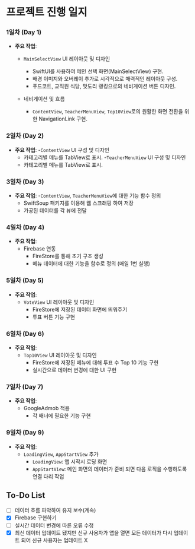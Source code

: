 # 프로젝트 진행 일지

### 1일차 (Day 1)
- **주요 작업**:
  - `MainSelectView` UI 레이아웃 및 디자인
    - SwiftUI를 사용하여 메인 선택 화면(MainSelectView) 구현.
    - 배경 이미지와 오버레이 추가로 시각적으로 매력적인 레이아웃 구성.
    - 푸드코트, 교직원 식당, 맛도리 랭킹으로의 네비게이션 버튼 디자인.
   
  - 네비게이션 및 흐름
    - `ContentView`, `TeacherMenuView`, `Top10View`로의 원활한 화면 전환을 위한 NavigationLink 구현.

### 2일차 (Day 2)
- **주요 작업**:
  -`ContentView` UI 구성 및 디자인
    - 카테고리별 메뉴를 TabView로 표시.
  -`TeacherMenuView` UI 구성 및 디자인
    - 카테고리별 메뉴를 TabView로 표시.

### 3일차 (Day 3)
- **주요 작업**:
  -`ContentView`, `TeacherMenuView`에 대한 기능 함수 정의
    - SwiftSoup 패키지를 이용해 웹 스크래핑 하여 저장
    - 가공된 데이터를 각 뷰에 전달
 
### 4일차 (Day 4)
- **주요 작업**:
  - Firebase 연동
    - FireStore를 통해 초기 구조 생성
    - 메뉴 데이터에 대한 기능을 함수로 정의 (매일 1번 실행)
    
### 5일차 (Day 5)
- **주요 작업**:
  - `VoteView` UI 레이아웃 및 디자인
    - FireStore에 저장된 데이터 화면에 띄워주기
    - 투표 버튼 기능 구현
    
### 6일차 (Day 6)
- **주요 작업**:
  - `Top10View` UI 레이아웃 및 디자인
    - FireStore에 저장된 메뉴에 대해 투표 수 Top 10 기능 구현
    - 실시간으로 데이터 변경에 대한 UI 구현

### 7일차 (Day 7)
- **주요 작업**:
  - GoogleAdmob 적용
    - 각 배너에 필요한 기능 구현

### 9일차 (Day 9)
- **주요 작업**:
  - `LoadingView`, `AppStartView` 추가
    - `LoadingView`: 앱 시작시 로딩 화면
    - `AppStartView`: 메인 화면의 데이터가 준비 되면 다음 로직을 수행하도록 연결 다리 작업
   

## To-Do List
- [ ] 데이터 흐름 파악하여 유지 보수(계속)
- [x] Firebase 구현하기
- [ ] 실시간 데이터 변경에 따른 오류 수정
- [x] 최신 데이터 업데이트 됐지만 신규 사용자가 앱을 열면 모든 데이터가 다시 업데이트 되어 신규 사용자는 업데이트 X
